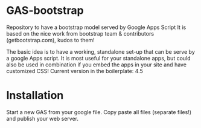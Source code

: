 # GAS-bootstrap
Repository to have a bootstrap model served by Google Apps Script
It is based on the nice work from bootstrap team & contributors (getbootstrap.com), kudos to them!

The basic idea is to have a working, standalone set-up that can be serve by a google Apps script. It is most useful for your standalone apps, but could also be used in combination if you embed the apps in your site and have customized CSS!
Current version in the boilerplate: 4.5

# Installation
Start a new GAS from your google file.
Copy paste all files (separate files!) and publish your web server.
